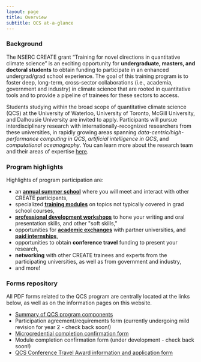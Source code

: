 ```yaml
---
layout: page
title: Overview
subtitle: QCS at-a-glance
---
```


### Background
The NSERC CREATE grant “Training for novel directions in quantitative climate science” is 
an exciting opportunity for **undergraduate, masters, and doctoral students** to obtain funding to 
participate in an enhanced undergrad/grad school experience. The goal of this training program is 
to foster deep, long-term, cross-sector collaborations (i.e., academia, government and industry) in
climate science that are rooted in quantitative tools and to provide a pipeline of trainees for these
sectors to access.

Students studying within the broad scope of quantitative climate science (QCS) at the University
of Waterloo, University of Toronto, McGill University, and Dalhousie University are invited to apply.
Participants will pursue interdisciplinary research with internationally-recognized researchers from
these universities, in rapidly growing areas spanning _data-centric/high-performance computing in
QCS_, _artificial intelligence in QCS_, and _computational oceanography_. You can learn more about the 
research team and their areas of expertise [here](https://qcs-create2024.github.io/qcs_co_pis/).

### Program highlights
Highlights of program participation are:
* an [**annual summer school**](https://qcs-create2024.github.io/about_summer_school/) where you will meet and interact with other CREATE participants,
* specialized [**training modules**](https://qcs-create2024.github.io/modules/modules_main/) on topics not typically covered in grad school courses,
* [**professional development workshops**](https://qcs-create2024.github.io/professional_development/) to hone your writing and oral presentation skills, and other "soft skills,"
* opportunities for [**academic exchanges**](https://qcs-create2024.github.io/exchanges_internships/) with partner universities, and [**paid internships**](https://qcs-create2024.github.io/exchanges_internships/),
* opportunities to obtain **conference travel** funding to present your research,
* **networking** with other CREATE trainees and experts from the participating universities, as well as from government and industry,
* and more!

### Forms repository
All PDF forms related to the QCS program are centrally located at the links below, as well as on the information pages on this website.
* [Summary of QCS program components](https://qcs-create2024.github.io/assets/CREATE-QCS-info-packet.pdf)
* Participation agreement/requirements form (currently undergoing mild revision for year 2 - check back soon!)
* [Microcredential completion confirmation form](https://qcs-create2024.github.io/microcredentials/microcredential-confirmation-form.pdf)
* Module completion confirmation form (under development - check back soon!)
* [QCS Conference Travel Award information and application form](https://qcs-create2024.github.io/assets/CREATE-QCS-conference-travel-award.pdf)
